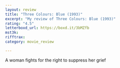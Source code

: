 ```yaml
---
layout: review
title: "Three Colours: Blue (1993)"
excerpt: "My review of Three Colours: Blue (1993)"
rating: "4.5"
letterboxd_url: https://boxd.it/3bMZfb
mst3k: 
rifftrax: 
category: movie_review

---
```


A woman fights for the right to suppress her grief